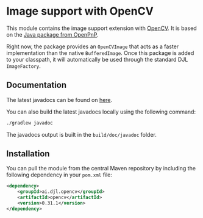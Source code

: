 # Image support with OpenCV

This module contains the image support extension with [OpenCV](https://opencv.org/). It is based on the [Java package from OpenPnP](https://github.com/openpnp/opencv).

Right now, the package provides an `OpenCVImage` that acts as a faster implementation than the native `BufferedImage`. Once this package is added to your classpath, it will automatically be used through the standard DJL `ImageFactory`.

## Documentation

The latest javadocs can be found on [here](https://javadoc.io/doc/ai.djl.opencv/opencv/latest/index.html).

You can also build the latest javadocs locally using the following command:

```sh
./gradlew javadoc
```
The javadocs output is built in the `build/doc/javadoc` folder.

## Installation

You can pull the module from the central Maven repository by including the following dependency in your `pom.xml` file:

```xml
<dependency>
    <groupId>ai.djl.opencv</groupId>
    <artifactId>opencv</artifactId>
    <version>0.31.1</version>
</dependency>
```
